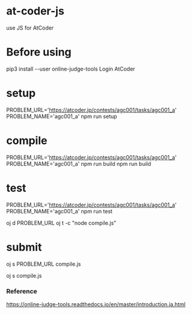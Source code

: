 # at-coder-js

use JS for AtCoder

# Before using

pip3 install --user online-judge-tools
Login AtCoder

# setup

PROBLEM_URL='https://atcoder.jp/contests/agc001/tasks/agc001_a' PROBLEM_NAME='agc001_a' npm run setup

# compile

PROBLEM_URL='https://atcoder.jp/contests/agc001/tasks/agc001_a' PROBLEM_NAME='agc001_a' npm run build
npm run build

# test

PROBLEM_URL='https://atcoder.jp/contests/agc001/tasks/agc001_a' PROBLEM_NAME='agc001_a' npm run test

oj d PROBLEM_URL
oj t -c "node compile.js"

# submit

oj s PROBLEM_URL compile.js

oj s compile.js

### Reference

https://online-judge-tools.readthedocs.io/en/master/introduction.ja.html
